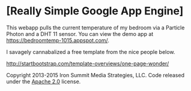 # [Really Simple Google App Engine]

This webapp pulls the current temperature of my bedroom via a Particle Photon and a DHT 11 sensor. You can view the demo app at https://bedroomtemp-1015.appspot.com/. 

I savagely cannabalized a free template from the nice people below. 

http://startbootstrap.com/template-overviews/one-page-wonder/

Copyright 2013-2015 Iron Summit Media Strategies, LLC. Code released under the [Apache 2.0](https://github.com/IronSummitMedia/startbootstrap-one-page-wonder/blob/gh-pages/LICENSE) license.
